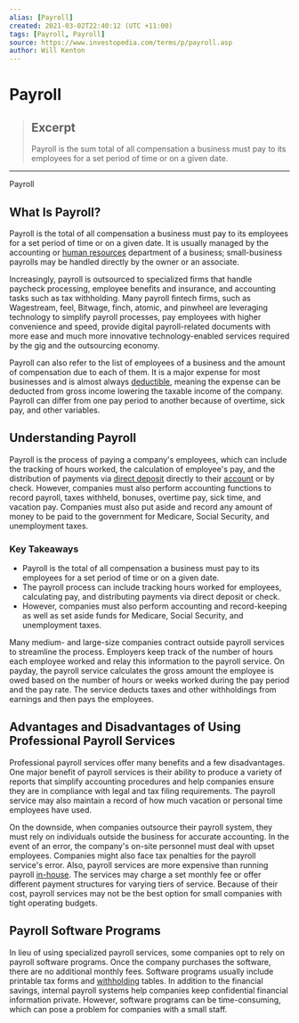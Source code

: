```yaml
---
alias: [Payroll]
created: 2021-03-02T22:40:12 (UTC +11:00)
tags: [Payroll, Payroll]
source: https://www.investopedia.com/terms/p/payroll.asp
author: Will Kenton
---
```


# Payroll

> ## Excerpt
> Payroll is the sum total of all compensation a business must pay to its employees for a set period of time or on a given date.

---

Payroll
## What Is Payroll?

Payroll is the total of all compensation a business must pay to its employees for a set period of time or on a given date. It is usually managed by the accounting or [human resources](https://www.investopedia.com/terms/h/humanresources.asp) department of a business; small-business payrolls may be handled directly by the owner or an associate.

Increasingly, payroll is outsourced to specialized firms that handle paycheck processing, employee benefits and insurance, and accounting tasks such as tax withholding. Many payroll fintech firms, such as Wagestream, feel, Bitwage, finch, atomic, and pinwheel are leveraging technology to simplify payroll processes, pay employees with higher convenience and speed, provide digital payroll-related documents with more ease and much more innovative technology-enabled services required by the gig and the outsourcing economy.

Payroll can also refer to the list of employees of a business and the amount of compensation due to each of them. It is a major expense for most businesses and is almost always [deductible](https://www.investopedia.com/terms/d/deductible.asp), meaning the expense can be deducted from gross income lowering the taxable income of the company. Payroll can differ from one pay period to another because of overtime, sick pay, and other variables.

## Understanding Payroll

Payroll is the process of paying a company's employees, which can include the tracking of hours worked, the calculation of employee's pay, and the distribution of payments via [direct deposit](https://www.investopedia.com/terms/d/directdeposit.asp) directly to their [account](https://www.investopedia.com/terms/a/account-number.asp) or by check. However, companies must also perform accounting functions to record payroll, taxes withheld, bonuses, overtime pay, sick time, and vacation pay. Companies must also put aside and record any amount of money to be paid to the government for Medicare, Social Security, and unemployment taxes.

### Key Takeaways

-   Payroll is the total of all compensation a business must pay to its employees for a set period of time or on a given date.
-   The payroll process can include tracking hours worked for employees, calculating pay, and distributing payments via direct deposit or check.
-   However, companies must also perform accounting and record-keeping as well as set aside funds for Medicare, Social Security, and unemployment taxes.

Many medium- and large-size companies contract outside payroll services to streamline the process. Employers keep track of the number of hours each employee worked and relay this information to the payroll service. On payday, the payroll service calculates the gross amount the employee is owed based on the number of hours or weeks worked during the pay period and the pay rate. The service deducts taxes and other withholdings from earnings and then pays the employees.

## Advantages and Disadvantages of Using Professional Payroll Services

Professional payroll services offer many benefits and a few disadvantages. One major benefit of payroll services is their ability to produce a variety of reports that simplify accounting procedures and help companies ensure they are in compliance with legal and tax filing requirements. The payroll service may also maintain a record of how much vacation or personal time employees have used.

On the downside, when companies outsource their payroll system, they must rely on individuals outside the business for accurate accounting. In the event of an error, the company's on-site personnel must deal with upset employees. Companies might also face tax penalties for the payroll service's error. Also, payroll services are more expensive than running payroll [in-house](https://www.investopedia.com/terms/i/in-house.asp). The services may charge a set monthly fee or offer different payment structures for varying tiers of service. Because of their cost, payroll services may not be the best option for small companies with tight operating budgets.

## Payroll Software Programs

In lieu of using specialized payroll services, some companies opt to rely on payroll software programs. Once the company purchases the software, there are no additional monthly fees. Software programs usually include printable tax forms and [withholding](https://www.investopedia.com/terms/w/withholding.asp) tables. In addition to the financial savings, internal payroll systems help companies keep confidential financial information private. However, software programs can be time-consuming, which can pose a problem for companies with a small staff.

